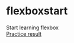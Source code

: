 # flexboxstart
Start learning flexbox
<br>
<a href="https://artiomb5.github.io/flexboxstart/">Practice result</a>
